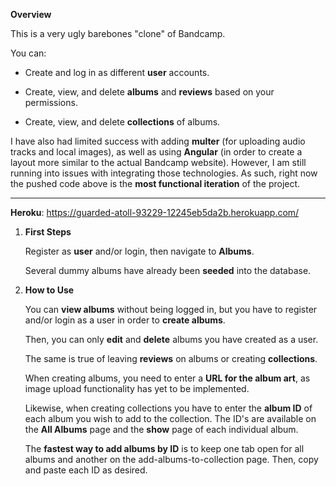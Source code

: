 **Overview**

This is a very ugly barebones "clone" of Bandcamp.

You can:

- Create and log in as different **user** accounts.

- Create, view, and delete **albums** and **reviews** based on your permissions.

- Create, view, and delete **collections** of albums.


I have also had limited success with adding **multer** (for uploading audio tracks and local images), as well as using **Angular** (in order to create a layout more similar to the actual Bandcamp website). However, I am still running into issues with integrating those technologies. As such, right now the pushed code above is the **most functional iteration** of the project.

___

**Heroku**: https://guarded-atoll-93229-12245eb5da2b.herokuapp.com/


1. **First Steps**

    Register as **user** and/or login, then navigate to **Albums**.

    Several dummy albums have already been **seeded** into the database.


2. **How to Use**

    You can **view albums** without being logged in, but you have to register and/or login as a user in order to **create albums**.

    Then, you can only **edit** and **delete** albums you have created as a user.

    The same is true of leaving **reviews** on albums or creating **collections**.

    When creating albums, you need to enter a **URL for the album art**, as image upload functionality has yet to be implemented.

    Likewise, when creating collections you have to enter the **album ID** of each album you wish to add to the collection. The ID's are available on the **All Albums** page and the **show** page of each individual album.

    The **fastest way to add albums by ID** is to keep one tab open for all albums and another on the add-albums-to-collection page. Then, copy and paste each ID as desired.
